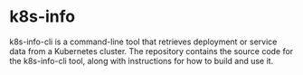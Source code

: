 # k8s-info
k8s-info-cli is a command-line tool that retrieves deployment or service data from a Kubernetes cluster. The repository contains the source code for the k8s-info-cli tool, along with instructions for how to build and use it.
